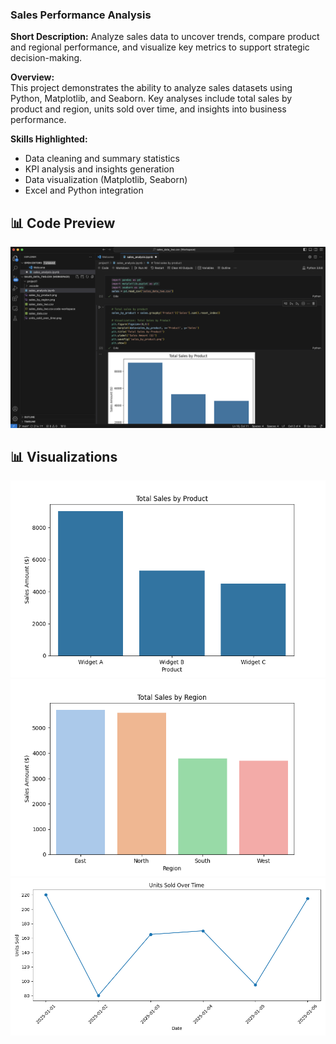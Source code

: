 ### Sales Performance Analysis
**Short Description:** Analyze sales data to uncover trends, compare product and regional performance, and visualize key metrics to support strategic decision-making.

**Overview:**  
This project demonstrates the ability to analyze sales datasets using Python, Matplotlib, and Seaborn. Key analyses include total sales by product and region, units sold over time, and insights into business performance.

**Skills Highlighted:**  
- Data cleaning and summary statistics  
- KPI analysis and insights generation  
- Data visualization (Matplotlib, Seaborn)  
- Excel and Python integration

## 📊 Code Preview
![Code Preview](notebook-screenshot.png)
  
## 📊 Visualizations
![Sales by Product](sales_by_product.png)
![Sales by Region](sales_by_region.png)
![Units Sold Over Time](units_sold_over_time.png)
